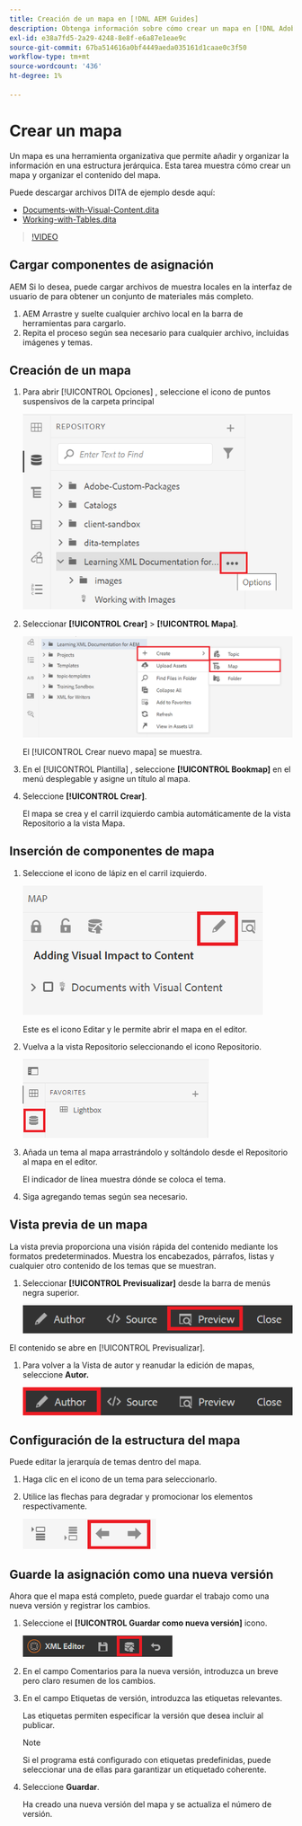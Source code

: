```yaml
---
title: Creación de un mapa en [!DNL AEM Guides]
description: Obtenga información sobre cómo crear un mapa en [!DNL Adobe Experience Manager Guides]
exl-id: e38a7fd5-2a29-4248-8e8f-e6a87e1eae9c
source-git-commit: 67ba514616a0bf4449aeda035161d1caae0c3f50
workflow-type: tm+mt
source-wordcount: '436'
ht-degree: 1%

---
```


# Crear un mapa

Un mapa es una herramienta organizativa que permite añadir y organizar la información en una estructura jerárquica. Esta tarea muestra cómo crear un mapa y organizar el contenido del mapa.

Puede descargar archivos DITA de ejemplo desde aquí:

* [Documents-with-Visual-Content.dita](assets/working-with-maps/Documents-with-Visual-Content.dita)
* [Working-with-Tables.dita](assets/working-with-maps/Working-with-Tables.dita)

>[!VIDEO](https://video.tv.adobe.com/v/336725?quality=12&learn=on)

## Cargar componentes de asignación

AEM Si lo desea, puede cargar archivos de muestra locales en la interfaz de usuario de para obtener un conjunto de materiales más completo.

1. AEM Arrastre y suelte cualquier archivo local en la barra de herramientas para cargarlo.
1. Repita el proceso según sea necesario para cualquier archivo, incluidas imágenes y temas.

## Creación de un mapa

1. Para abrir [!UICONTROL Opciones] , seleccione el icono de puntos suspensivos de la carpeta principal

   ![Icono de puntos suspensivos](images/lesson-8/ellipses-9.png)

1. Seleccionar **[!UICONTROL Crear]** > **[!UICONTROL Mapa]**.


   ![Crear mapa](images/lesson-8/create-map-with-markings.png)

   El [!UICONTROL Crear nuevo mapa] se muestra.

1. En el [!UICONTROL Plantilla] , seleccione **[!UICONTROL Bookmap]** en el menú desplegable y asigne un título al mapa.
1. Seleccione **[!UICONTROL Crear]**.

   El mapa se crea y el carril izquierdo cambia automáticamente de la vista Repositorio a la vista Mapa.

## Inserción de componentes de mapa

1. Seleccione el icono de lápiz en el carril izquierdo.

   ![Icono Editar](images/lesson-8/pencil-icon.png)

   Este es el icono Editar y le permite abrir el mapa en el editor.

1. Vuelva a la vista Repositorio seleccionando el icono Repositorio.

   ![Icono de repositorio](images/common/repository-icon.png)

1. Añada un tema al mapa arrastrándolo y soltándolo desde el Repositorio al mapa en el editor.

   El indicador de línea muestra dónde se coloca el tema.

1. Siga agregando temas según sea necesario.

## Vista previa de un mapa

La vista previa proporciona una visión rápida del contenido mediante los formatos predeterminados. Muestra los encabezados, párrafos, listas y cualquier otro contenido de los temas que se muestran.

1. Seleccionar **[!UICONTROL Previsualizar]** desde la barra de menús negra superior.

   ![Botón Vista previa](images/common/select-preview.png)

El contenido se abre en [!UICONTROL Previsualizar].

1. Para volver a la Vista de autor y reanudar la edición de mapas, seleccione **Autor.**

   ![Botón Autor](images/lesson-5/author-map.png)

## Configuración de la estructura del mapa

Puede editar la jerarquía de temas dentro del mapa.

1. Haga clic en el icono de un tema para seleccionarlo.
1. Utilice las flechas para degradar y promocionar los elementos respectivamente.

   ![Icono de repositorio](images/lesson-8/left-right.png)

## Guarde la asignación como una nueva versión

Ahora que el mapa está completo, puede guardar el trabajo como una nueva versión y registrar los cambios.

1. Seleccione el **[!UICONTROL Guardar como nueva versión]** icono.

   ![Icono Guardar como nueva versión](images/common/save-as-new-version.png)

1. En el campo Comentarios para la nueva versión, introduzca un breve pero claro resumen de los cambios.

1. En el campo Etiquetas de versión, introduzca las etiquetas relevantes.

   Las etiquetas permiten especificar la versión que desea incluir al publicar.

   >[!NOTE]
   > 
   > Si el programa está configurado con etiquetas predefinidas, puede seleccionar una de ellas para garantizar un etiquetado coherente.

1. Seleccione **Guardar**.

   Ha creado una nueva versión del mapa y se actualiza el número de versión.
